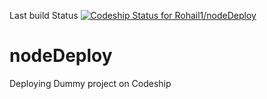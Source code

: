Last build Status [ ![Codeship Status for Rohail1/nodeDeploy](https://app.codeship.com/projects/655c5940-9e93-0134-f97f-5ae489be50a6/status?branch=master)](https://app.codeship.com/projects/189036)

# nodeDeploy
Deploying Dummy project on Codeship
